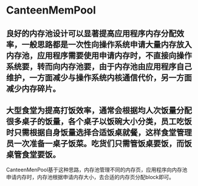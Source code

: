 # CanteenMemPool
良好的内存池设计可以显著提高应用程序内存分配效率，一般思路都是一次性向操作系统申请大量内存放入内存池，应用程序需要使用申请内存时，不直接向操作系统要，转而向内存池要，由于内存池由应用程序自己维护，一方面减少与操作系统内核通信代价，另一方面减少内存碎片。
---
大型食堂为提高打饭效率，通常会根据均人次饭量分配很多桌子的饭量，各个桌子以饭碗大小分类，员工吃饭时只需根据自身饭量选择合适饭桌就餐，这样食堂管理员一次准备一桌子饭菜。吃货们只需管饭桌要饭，而饭桌管食堂要饭。
---
CanteenMenPool基于这种思路，内存池管理不同的内存页，应用程序向内存池申请内存时，内存池根据申请内存大小，去合适的内存页分配block即可。
